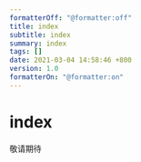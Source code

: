 ```yaml
---
formatterOff: "@formatter:off"
title: index 
subtitle: index 
summary: index 
tags: [] 
date: 2021-03-04 14:58:46 +800 
version: 1.0
formatterOn: "@formatter:on"
---
```


# index

敬请期待